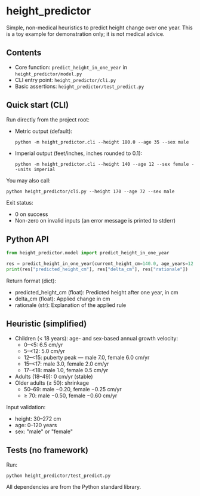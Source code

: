 # height_predictor

Simple, non-medical heuristics to predict height change over one year. This is a toy example for demonstration only; it is not medical advice.

## Contents
- Core function: `predict_height_in_one_year` in `height_predictor/model.py`
- CLI entry point: `height_predictor/cli.py`
- Basic assertions: `height_predictor/test_predict.py`

## Quick start (CLI)

Run directly from the project root:

- Metric output (default):
  ```
  python -m height_predictor.cli --height 180.0 --age 35 --sex male
  ```

- Imperial output (feet/inches, inches rounded to 0.1):
  ```
  python -m height_predictor.cli --height 140 --age 12 --sex female --units imperial
  ```

You may also call:
```
python height_predictor/cli.py --height 170 --age 72 --sex male
```

Exit status:
- 0 on success
- Non-zero on invalid inputs (an error message is printed to stderr)

## Python API

```python
from height_predictor.model import predict_height_in_one_year

res = predict_height_in_one_year(current_height_cm=140.0, age_years=12.0, sex="male")
print(res["predicted_height_cm"], res["delta_cm"], res["rationale"])
```

Return format (dict):
- predicted_height_cm (float): Predicted height after one year, in cm
- delta_cm (float): Applied change in cm
- rationale (str): Explanation of the applied rule

## Heuristic (simplified)
- Children (< 18 years): age- and sex-based annual growth velocity:
  - 0–<5: 6.5 cm/yr
  - 5–<12: 5.0 cm/yr
  - 12–<15: puberty peak — male 7.0, female 6.0 cm/yr
  - 15–<17: male 3.0, female 2.0 cm/yr
  - 17–<18: male 1.0, female 0.5 cm/yr
- Adults (18–49): 0 cm/yr (stable)
- Older adults (≥ 50): shrinkage
  - 50–69: male −0.20, female −0.25 cm/yr
  - ≥ 70: male −0.50, female −0.60 cm/yr

Input validation:
- height: 30–272 cm
- age: 0–120 years
- sex: "male" or "female"

## Tests (no framework)
Run:
```
python height_predictor/test_predict.py
```

All dependencies are from the Python standard library.